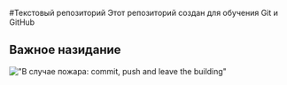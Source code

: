 #Текстовый репозиторий
Этот репозиторий создан для обучения Git и GitHub

## Важное назидание

!["В случае пожара: commit, push and leave the building"](https://raw.githubusercontent.com/louim/in-case-of-fire/refs/heads/master/in_case_of_fire.png)
